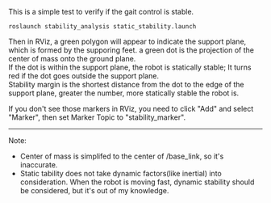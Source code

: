 This is a simple test to verify if the gait control is stable.
```
roslaunch stability_analysis static_stability.launch
```
Then in RViz, a green polygon will appear to indicate the support plane, which is formed by the supporing feet. a green dot is the projection of the center of mass onto the ground plane.<br/>
If the dot is within the support plane, the robot is statically stable; It turns red if the dot goes outside the support plane.<br/>
Stability margin is the shortest distance from the dot to the edge of the support plane, greater the number, more statically stable the robot is.

If you don't see those markers in RViz, you need to click "Add" and select "Marker", then set Marker Topic to "stability_marker".

---
Note:

* Center of mass is simplifed to the center of /base_link, so it's inaccurate.
* Static tability does not take dynamic factors(like inertial) into consideration. When the robot is moving fast, dynamic stability should be considered, but it's out of my knowledge.
